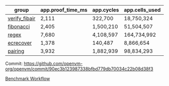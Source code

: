 | group | app.proof_time_ms | app.cycles | app.cells_used | leaf.proof_time_ms | leaf.cycles | leaf.cells_used |
| -- | -- | -- | -- | -- | -- | -- |
| [verify_fibair](https://github.com/openvm-org/openvm/blob/benchmark-results/benchmarks-pr/2031/verify_fibair-90ec3b123987338bfbd779db70034c22b08d38f3.md) | 2,111 |  322,700 |  18,750,324 |- | - | - |
| [fibonacci](https://github.com/openvm-org/openvm/blob/benchmark-results/benchmarks-pr/2031/fibonacci-90ec3b123987338bfbd779db70034c22b08d38f3.md) | 2,405 |  1,500,210 |  51,504,507 |- | - | - |
| [regex](https://github.com/openvm-org/openvm/blob/benchmark-results/benchmarks-pr/2031/regex-90ec3b123987338bfbd779db70034c22b08d38f3.md) | 7,680 |  4,108,597 |  164,734,992 |- | - | - |
| [ecrecover](https://github.com/openvm-org/openvm/blob/benchmark-results/benchmarks-pr/2031/ecrecover-90ec3b123987338bfbd779db70034c22b08d38f3.md) | 1,378 |  140,487 |  8,866,654 |- | - | - |
| [pairing](https://github.com/openvm-org/openvm/blob/benchmark-results/benchmarks-pr/2031/pairing-90ec3b123987338bfbd779db70034c22b08d38f3.md) | 3,932 |  1,882,939 |  98,834,293 |- | - | - |


Commit: https://github.com/openvm-org/openvm/commit/90ec3b123987338bfbd779db70034c22b08d38f3

[Benchmark Workflow](https://github.com/openvm-org/openvm/actions/runs/17148324815)
